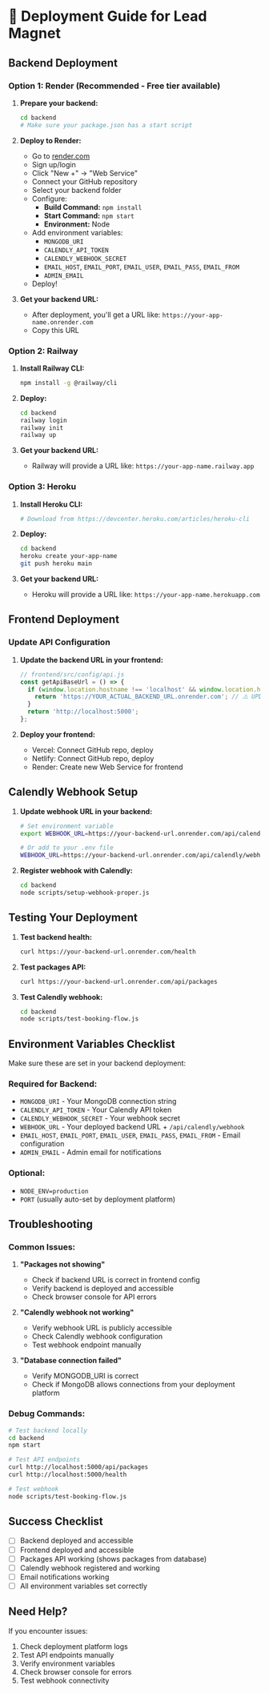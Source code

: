 # 🚀 Deployment Guide for Lead Magnet

## Backend Deployment

### Option 1: Render (Recommended - Free tier available)

1. **Prepare your backend:**
   ```bash
   cd backend
   # Make sure your package.json has a start script
   ```

2. **Deploy to Render:**
   - Go to [render.com](https://render.com)
   - Sign up/login
   - Click "New +" → "Web Service"
   - Connect your GitHub repository
   - Select your backend folder
   - Configure:
     - **Build Command:** `npm install`
     - **Start Command:** `npm start`
     - **Environment:** Node
   - Add environment variables:
     - `MONGODB_URI`
     - `CALENDLY_API_TOKEN`
     - `CALENDLY_WEBHOOK_SECRET`
     - `EMAIL_HOST`, `EMAIL_PORT`, `EMAIL_USER`, `EMAIL_PASS`, `EMAIL_FROM`
     - `ADMIN_EMAIL`
   - Deploy!

3. **Get your backend URL:**
   - After deployment, you'll get a URL like: `https://your-app-name.onrender.com`
   - Copy this URL

### Option 2: Railway

1. **Install Railway CLI:**
   ```bash
   npm install -g @railway/cli
   ```

2. **Deploy:**
   ```bash
   cd backend
   railway login
   railway init
   railway up
   ```

3. **Get your backend URL:**
   - Railway will provide a URL like: `https://your-app-name.railway.app`

### Option 3: Heroku

1. **Install Heroku CLI:**
   ```bash
   # Download from https://devcenter.heroku.com/articles/heroku-cli
   ```

2. **Deploy:**
   ```bash
   cd backend
   heroku create your-app-name
   git push heroku main
   ```

3. **Get your backend URL:**
   - Heroku will provide a URL like: `https://your-app-name.herokuapp.com`

## Frontend Deployment

### Update API Configuration

1. **Update the backend URL in your frontend:**
   ```javascript
   // frontend/src/config/api.js
   const getApiBaseUrl = () => {
     if (window.location.hostname !== 'localhost' && window.location.hostname !== '127.0.0.1') {
       return 'https://YOUR_ACTUAL_BACKEND_URL.onrender.com'; // ⚠️ UPDATE THIS!
     }
     return 'http://localhost:5000';
   };
   ```

2. **Deploy your frontend:**
   - Vercel: Connect GitHub repo, deploy
   - Netlify: Connect GitHub repo, deploy
   - Render: Create new Web Service for frontend

## Calendly Webhook Setup

1. **Update webhook URL in your backend:**
   ```bash
   # Set environment variable
   export WEBHOOK_URL=https://your-backend-url.onrender.com/api/calendly/webhook
   
   # Or add to your .env file
   WEBHOOK_URL=https://your-backend-url.onrender.com/api/calendly/webhook
   ```

2. **Register webhook with Calendly:**
   ```bash
   cd backend
   node scripts/setup-webhook-proper.js
   ```

## Testing Your Deployment

1. **Test backend health:**
   ```bash
   curl https://your-backend-url.onrender.com/health
   ```

2. **Test packages API:**
   ```bash
   curl https://your-backend-url.onrender.com/api/packages
   ```

3. **Test Calendly webhook:**
   ```bash
   cd backend
   node scripts/test-booking-flow.js
   ```

## Environment Variables Checklist

Make sure these are set in your backend deployment:

### Required for Backend:
- `MONGODB_URI` - Your MongoDB connection string
- `CALENDLY_API_TOKEN` - Your Calendly API token
- `CALENDLY_WEBHOOK_SECRET` - Your webhook secret
- `WEBHOOK_URL` - Your deployed backend URL + `/api/calendly/webhook`
- `EMAIL_HOST`, `EMAIL_PORT`, `EMAIL_USER`, `EMAIL_PASS`, `EMAIL_FROM` - Email configuration
- `ADMIN_EMAIL` - Admin email for notifications

### Optional:
- `NODE_ENV=production`
- `PORT` (usually auto-set by deployment platform)

## Troubleshooting

### Common Issues:

1. **"Packages not showing"**
   - Check if backend URL is correct in frontend config
   - Verify backend is deployed and accessible
   - Check browser console for API errors

2. **"Calendly webhook not working"**
   - Verify webhook URL is publicly accessible
   - Check Calendly webhook configuration
   - Test webhook endpoint manually

3. **"Database connection failed"**
   - Verify MONGODB_URI is correct
   - Check if MongoDB allows connections from your deployment platform

### Debug Commands:

```bash
# Test backend locally
cd backend
npm start

# Test API endpoints
curl http://localhost:5000/api/packages
curl http://localhost:5000/health

# Test webhook
node scripts/test-booking-flow.js
```

## Success Checklist

- [ ] Backend deployed and accessible
- [ ] Frontend deployed and accessible
- [ ] Packages API working (shows packages from database)
- [ ] Calendly webhook registered and working
- [ ] Email notifications working
- [ ] All environment variables set correctly

## Need Help?

If you encounter issues:
1. Check deployment platform logs
2. Test API endpoints manually
3. Verify environment variables
4. Check browser console for errors
5. Test webhook connectivity
